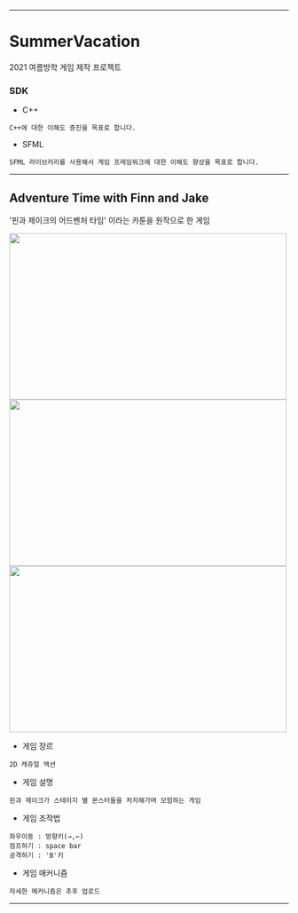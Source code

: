 ***
# SummerVacation

 2021 여름방학 게임 제작 프로젝트

### SDK
* C++
```
C++에 대한 이해도 증진을 목표로 합니다.
```
* SFML
```
SFML 라이브러리를 사용해서 게임 프레임워크에 대한 이해도 향상을 목표로 합니다.
```
***
## Adventure Time with Finn and Jake
'핀과 제이크의 어드벤처 타임' 이라는 카툰을 원작으로 한 게임

<img src="https://user-images.githubusercontent.com/86313372/123229129-f9149200-d510-11eb-81fe-515c4f3535ad.png" width="500" height="300">
<img src="https://user-images.githubusercontent.com/86313372/123229783-9374d580-d511-11eb-9537-00b7191977f9.gif" width="500" height="300">
<img src="https://user-images.githubusercontent.com/86313372/123230114-dfc01580-d511-11eb-8b6c-f52291e8429b.gif" width="500" height="300">

* 게임 장르
```
2D 캐쥬얼 액션 
```
* 게임 설명
```
핀과 제이크가 스테이지 별 몬스터들을 처치해가며 모험하는 게임
```
* 게임 조작법
```
좌우이동 : 방향키(→,←)
점프하기 : space bar
공격하기 : 'B'키
```
* 게임 매커니즘
```
자세한 메커니즘은 추후 업로드
```
***
